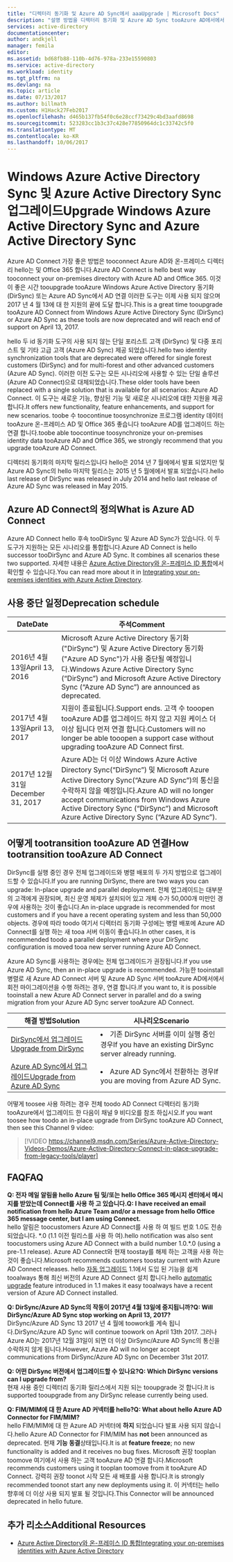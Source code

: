 ```yaml
---
title: "디렉터리 동기화 및 Azure AD Sync에서 aaaUpgrade | Microsoft Docs"
description: "설명 방법을 디렉터리 동기화 및 Azure AD Sync tooAzure AD에서에서 tooupgrade 연결 합니다."
services: active-directory
documentationcenter: 
author: andkjell
manager: femila
editor: 
ms.assetid: bd68fb88-110b-4d76-978a-233e15590803
ms.service: active-directory
ms.workload: identity
ms.tgt_pltfrm: na
ms.devlang: na
ms.topic: article
ms.date: 07/13/2017
ms.author: billmath
ms.custom: H1Hack27Feb2017
ms.openlocfilehash: d465b137fb54f0c6e28ccf73429c4bd3aafd8698
ms.sourcegitcommit: 523283cc1b3c37c428e77850964dc1c33742c5f0
ms.translationtype: MT
ms.contentlocale: ko-KR
ms.lasthandoff: 10/06/2017
---
```

# <a name="upgrade-windows-azure-active-directory-sync-and-azure-active-directory-sync"></a><span data-ttu-id="b2e40-103">Windows Azure Active Directory Sync 및 Azure Active Directory Sync 업그레이드</span><span class="sxs-lookup"><span data-stu-id="b2e40-103">Upgrade Windows Azure Active Directory Sync and Azure Active Directory Sync</span></span>
<span data-ttu-id="b2e40-104">Azure AD Connect 가장 좋은 방법은 tooconnect Azure AD와 온-프레미스 디렉터리 hello는 및 Office 365 합니다.</span><span class="sxs-lookup"><span data-stu-id="b2e40-104">Azure AD Connect is hello best way tooconnect your on-premises directory with Azure AD and Office 365.</span></span> <span data-ttu-id="b2e40-105">이것이 좋은 시간 tooupgrade tooAzure Windows Azure Active Directory 동기화 (DirSync) 또는 Azure AD Sync에서 AD 연결 이러한 도구는 이제 사용 되지 않으며 2017 년 4 월 13에 대 한 지원의 끝에 도달 합니다.</span><span class="sxs-lookup"><span data-stu-id="b2e40-105">This is a great time tooupgrade tooAzure AD Connect from Windows Azure Active Directory Sync (DirSync) or Azure AD Sync as these tools are now deprecated and will reach end of support on April 13, 2017.</span></span>

<span data-ttu-id="b2e40-106">hello 두 id 동기화 도구의 사용 되지 않는 단일 포리스트 고객 (DirSync) 및 다중 포리스트 및 기타 고급 고객 (Azure AD Sync) 제공 되었습니다.</span><span class="sxs-lookup"><span data-stu-id="b2e40-106">hello two identity synchronization tools that are deprecated were offered for single forest customers (DirSync) and for multi-forest and other advanced customers (Azure AD Sync).</span></span> <span data-ttu-id="b2e40-107">이러한 이전 도구는 모든 시나리오에 사용할 수 있는 단일 솔루션(Azure AD Connect)으로 대체되었습니다.</span><span class="sxs-lookup"><span data-stu-id="b2e40-107">These older tools have been replaced with a single solution that is available for all scenarios: Azure AD Connect.</span></span> <span data-ttu-id="b2e40-108">이 도구는 새로운 기능, 향상된 기능 및 새로운 시나리오에 대한 지원을 제공합니다.</span><span class="sxs-lookup"><span data-stu-id="b2e40-108">It offers new functionality, feature enhancements, and support for new scenarios.</span></span> <span data-ttu-id="b2e40-109">toobe 수 toocontinue toosynchronize 프로그램 identity 데이터 tooAzure 온-프레미스 AD 및 Office 365 좋습니다 tooAzure AD를 업그레이드 하는 연결 합니다.</span><span class="sxs-lookup"><span data-stu-id="b2e40-109">toobe able toocontinue toosynchronize your on-premises identity data tooAzure AD and Office 365, we strongly recommend that you upgrade tooAzure AD Connect.</span></span>

<span data-ttu-id="b2e40-110">디렉터리 동기화의 마지막 릴리스입니다 hello은 2014 년 7 월에에서 발표 되었지만 및 Azure AD Sync의 hello 마지막 릴리스는 2015 년 5 월에에서 발표 되었습니다.</span><span class="sxs-lookup"><span data-stu-id="b2e40-110">hello last release of DirSync was released in July 2014 and hello last release of Azure AD Sync was released in May 2015.</span></span>

## <a name="what-is-azure-ad-connect"></a><span data-ttu-id="b2e40-111">Azure AD Connect의 정의</span><span class="sxs-lookup"><span data-stu-id="b2e40-111">What is Azure AD Connect</span></span>
<span data-ttu-id="b2e40-112">Azure AD Connect hello 후속 tooDirSync 및 Azure AD Sync가 있습니다. 이 두 도구가 지원하는 모든 시나리오를 통합합니다.</span><span class="sxs-lookup"><span data-stu-id="b2e40-112">Azure AD Connect is hello successor tooDirSync and Azure AD Sync. It combines all scenarios these two supported.</span></span> <span data-ttu-id="b2e40-113">자세한 내용은 [Azure Active Directory와 온-프레미스 ID 통합](active-directory-aadconnect.md)에서 확인할 수 있습니다.</span><span class="sxs-lookup"><span data-stu-id="b2e40-113">You can read more about it in [Integrating your on-premises identities with Azure Active Directory](active-directory-aadconnect.md).</span></span>

## <a name="deprecation-schedule"></a><span data-ttu-id="b2e40-114">사용 중단 일정</span><span class="sxs-lookup"><span data-stu-id="b2e40-114">Deprecation schedule</span></span>
| <span data-ttu-id="b2e40-115">Date</span><span class="sxs-lookup"><span data-stu-id="b2e40-115">Date</span></span> | <span data-ttu-id="b2e40-116">주석</span><span class="sxs-lookup"><span data-stu-id="b2e40-116">Comment</span></span> |
| --- | --- |
| <span data-ttu-id="b2e40-117">2016년 4월 13일</span><span class="sxs-lookup"><span data-stu-id="b2e40-117">April 13, 2016</span></span> |<span data-ttu-id="b2e40-118">Microsoft Azure Active Directory 동기화("DirSync") 및 Azure Active Directory 동기화("Azure AD Sync")가 사용 중단될 예정입니다.</span><span class="sxs-lookup"><span data-stu-id="b2e40-118">Windows Azure Active Directory Sync (“DirSync”) and Microsoft Azure Active Directory Sync (“Azure AD Sync”) are announced as deprecated.</span></span> |
| <span data-ttu-id="b2e40-119">2017년 4월 13일</span><span class="sxs-lookup"><span data-stu-id="b2e40-119">April 13, 2017</span></span> |<span data-ttu-id="b2e40-120">지원이 종료됩니다.</span><span class="sxs-lookup"><span data-stu-id="b2e40-120">Support ends.</span></span> <span data-ttu-id="b2e40-121">고객 수 tooopen tooAzure AD를 업그레이드 하지 않고 지원 케이스 더 이상 됩니다 먼저 연결 합니다.</span><span class="sxs-lookup"><span data-stu-id="b2e40-121">Customers will no longer be able tooopen a support case without upgrading tooAzure AD Connect first.</span></span> |
|<span data-ttu-id="b2e40-122">2017년 12월 31일</span><span class="sxs-lookup"><span data-stu-id="b2e40-122">December 31, 2017</span></span>|<span data-ttu-id="b2e40-123">Azure AD는 더 이상 Windows Azure Active Directory Sync(“DirSync”) 및 Microsoft Azure Active Directory Sync(“Azure AD Sync”)의 통신을 수락하지 않을 예정입니다.</span><span class="sxs-lookup"><span data-stu-id="b2e40-123">Azure AD will no longer accept communications from Windows Azure Active Directory Sync (“DirSync”) and Microsoft Azure Active Directory Sync (“Azure AD Sync”).</span></span>

## <a name="how-tootransition-tooazure-ad-connect"></a><span data-ttu-id="b2e40-124">어떻게 tootransition tooAzure AD 연결</span><span class="sxs-lookup"><span data-stu-id="b2e40-124">How tootransition tooAzure AD Connect</span></span>
<span data-ttu-id="b2e40-125">DirSync를 실행 중인 경우 전체 업그레이드와 병렬 배포의 두 가지 방법으로 업그레이드할 수 있습니다.</span><span class="sxs-lookup"><span data-stu-id="b2e40-125">If you are running DirSync, there are two ways you can upgrade: In-place upgrade and parallel deployment.</span></span> <span data-ttu-id="b2e40-126">전체 업그레이드는 대부분의 고객에게 권장되며, 최신 운영 체제가 설치되어 있고 개체 수가 50,000개 미만인 경우에 사용하는 것이 좋습니다.</span><span class="sxs-lookup"><span data-stu-id="b2e40-126">An in-place upgrade is recommended for most customers and if you have a recent operating system and less than 50,000 objects.</span></span> <span data-ttu-id="b2e40-127">경우에 따라 toodo 여기서 디렉터리 동기화 구성에는 병렬 배포에 Azure AD Connect를 실행 하는 새 tooa 서버 이동이 좋습니다.</span><span class="sxs-lookup"><span data-stu-id="b2e40-127">In other cases, it is recommended toodo a parallel deployment where your DirSync configuration is moved tooa new server running Azure AD Connect.</span></span>

<span data-ttu-id="b2e40-128">Azure AD Sync를 사용하는 경우에는 전체 업그레이드가 권장됩니다.</span><span class="sxs-lookup"><span data-stu-id="b2e40-128">If you use Azure AD Sync, then an in-place upgrade is recommended.</span></span> <span data-ttu-id="b2e40-129">가능한 tooinstall 병렬로 새 Azure AD Connect 서버 및 Azure AD Sync 서버 tooAzure AD에서에서 회전 마이그레이션을 수행 하려는 경우, 연결 합니다.</span><span class="sxs-lookup"><span data-stu-id="b2e40-129">If you want to, it is possible tooinstall a new Azure AD Connect server in parallel and do a swing migration from your Azure AD Sync server tooAzure AD Connect.</span></span>

| <span data-ttu-id="b2e40-130">해결 방법</span><span class="sxs-lookup"><span data-stu-id="b2e40-130">Solution</span></span> | <span data-ttu-id="b2e40-131">시나리오</span><span class="sxs-lookup"><span data-stu-id="b2e40-131">Scenario</span></span> |
| --- | --- |
| [<span data-ttu-id="b2e40-132">DirSync에서 업그레이드</span><span class="sxs-lookup"><span data-stu-id="b2e40-132">Upgrade from DirSync</span></span>](active-directory-aadconnect-dirsync-upgrade-get-started.md) |<li><span data-ttu-id="b2e40-133">기존 DirSync 서버를 이미 실행 중인 경우</span><span class="sxs-lookup"><span data-stu-id="b2e40-133">If you have an existing DirSync server already running.</span></span></li> |
| [<span data-ttu-id="b2e40-134">Azure AD Sync에서 업그레이드</span><span class="sxs-lookup"><span data-stu-id="b2e40-134">Upgrade from Azure AD Sync</span></span>](active-directory-aadconnect-upgrade-previous-version.md) |<li><span data-ttu-id="b2e40-135">Azure AD Sync에서 전환하는 경우</span><span class="sxs-lookup"><span data-stu-id="b2e40-135">If you are moving from Azure AD Sync.</span></span></li> |

<span data-ttu-id="b2e40-136">어떻게 toosee 사용 하려는 경우 전체 toodo AD Connect 디렉터리 동기화 tooAzure에서 업그레이드 한 다음이 채널 9 비디오를 참조 하십시오.</span><span class="sxs-lookup"><span data-stu-id="b2e40-136">If you want toosee how toodo an in-place upgrade from DirSync tooAzure AD Connect, then see this Channel 9 video:</span></span>

> [!VIDEO https://channel9.msdn.com/Series/Azure-Active-Directory-Videos-Demos/Azure-Active-Directory-Connect-in-place-upgrade-from-legacy-tools/player]
>
>

## <a name="faq"></a><span data-ttu-id="b2e40-137">FAQ</span><span class="sxs-lookup"><span data-stu-id="b2e40-137">FAQ</span></span>
<span data-ttu-id="b2e40-138">**Q: 전자 메일 알림을 hello Azure 팀 및/또는 hello Office 365 메시지 센터에서 메시지를 받았는데 Connect를 사용 하 고 있습니다.**</span><span class="sxs-lookup"><span data-stu-id="b2e40-138">**Q: I have received an email notification from hello Azure Team and/or a message from hello Office 365 message center, but I am using Connect.**</span></span>  
<span data-ttu-id="b2e40-139">hello 알림은 toocustomers Azure AD Connect를 사용 하 여 빌드 번호 1.0도 전송 되었습니다. \*.0 (1.1 이전 릴리스를 사용 하 여).</span><span class="sxs-lookup"><span data-stu-id="b2e40-139">hello notification was also sent toocustomers using Azure AD Connect with a build number 1.0.\*.0 (using a pre-1.1 release).</span></span> <span data-ttu-id="b2e40-140">Azure AD Connect와 현재 toostay를 해제 하는 고객을 사용 하는 것이 좋습니다.</span><span class="sxs-lookup"><span data-stu-id="b2e40-140">Microsoft recommends customers toostay current with Azure AD Connect releases.</span></span> <span data-ttu-id="b2e40-141">hello [자동 업그레이드](active-directory-aadconnect-feature-automatic-upgrade.md) 1.1에서 도입 된 기능을 쉽게 tooalways 통해 최신 버전의 Azure AD Connect 설치 합니다.</span><span class="sxs-lookup"><span data-stu-id="b2e40-141">hello [automatic upgrade](active-directory-aadconnect-feature-automatic-upgrade.md) feature introduced in 1.1 makes it easy tooalways have a recent version of Azure AD Connect installed.</span></span>

<span data-ttu-id="b2e40-142">**Q: DirSync/Azure AD Sync의 작동이 2017년 4월 13일에 중지됩니까?**</span><span class="sxs-lookup"><span data-stu-id="b2e40-142">**Q: Will DirSync/Azure AD Sync stop working on April 13, 2017?**</span></span>  
<span data-ttu-id="b2e40-143">DirSync/Azure AD Sync 13 2017 년 4 월에 toowork를 계속 됩니다.</span><span class="sxs-lookup"><span data-stu-id="b2e40-143">DirSync/Azure AD Sync will continue toowork on April 13th 2017.</span></span>  <span data-ttu-id="b2e40-144">그러나 Azure AD는 2017년 12월 31일이 되면 더 이상 DirSync/Azure AD Sync의 통신을 수락하지 않게 됩니다.</span><span class="sxs-lookup"><span data-stu-id="b2e40-144">However, Azure AD will no longer accept communications from DirSync/Azure AD Sync on December 31st 2017.</span></span>

<span data-ttu-id="b2e40-145">**Q: 어떤 DirSync 버전에서 업그레이드할 수 있나요?**</span><span class="sxs-lookup"><span data-stu-id="b2e40-145">**Q: Which DirSync versions can I upgrade from?**</span></span>  
<span data-ttu-id="b2e40-146">현재 사용 중인 디렉터리 동기화 릴리스에서 지원 되는 tooupgrade 것 합니다.</span><span class="sxs-lookup"><span data-stu-id="b2e40-146">It is supported tooupgrade from any DirSync release currently being used.</span></span>

<span data-ttu-id="b2e40-147">**Q: FIM/MIM에 대 한 Azure AD 커넥터를 hello?**</span><span class="sxs-lookup"><span data-stu-id="b2e40-147">**Q: What about hello Azure AD Connector for FIM/MIM?**</span></span>  
<span data-ttu-id="b2e40-148">hello FIM/MIM에 대 한 Azure AD 커넥터에 **하지** 되었습니다 발표 사용 되지 않습니다.</span><span class="sxs-lookup"><span data-stu-id="b2e40-148">hello Azure AD Connector for FIM/MIM has **not** been announced as deprecated.</span></span> <span data-ttu-id="b2e40-149">현재 **기능 동결**상태입니다.</span><span class="sxs-lookup"><span data-stu-id="b2e40-149">It is at **feature freeze**; no new functionality is added and it receives no bug fixes.</span></span> <span data-ttu-id="b2e40-150">Microsoft 권장 tooplan toomove 여기에서 사용 하는 고객 tooAzure AD 연결 합니다.</span><span class="sxs-lookup"><span data-stu-id="b2e40-150">Microsoft recommends customers using it tooplan toomove from it tooAzure AD Connect.</span></span> <span data-ttu-id="b2e40-151">강력히 권장 toonot 시작 모든 새 배포를 사용 합니다.</span><span class="sxs-lookup"><span data-stu-id="b2e40-151">It is strongly recommended toonot start any new deployments using it.</span></span> <span data-ttu-id="b2e40-152">이 커넥터는 hello 향후에 더 이상 사용 되지 발표 될 것입니다.</span><span class="sxs-lookup"><span data-stu-id="b2e40-152">This Connector will be announced deprecated in hello future.</span></span>

## <a name="additional-resources"></a><span data-ttu-id="b2e40-153">추가 리소스</span><span class="sxs-lookup"><span data-stu-id="b2e40-153">Additional Resources</span></span>
* [<span data-ttu-id="b2e40-154">Azure Active Directory와 온-프레미스 ID 통합</span><span class="sxs-lookup"><span data-stu-id="b2e40-154">Integrating your on-premises identities with Azure Active Directory</span></span>](active-directory-aadconnect.md)
